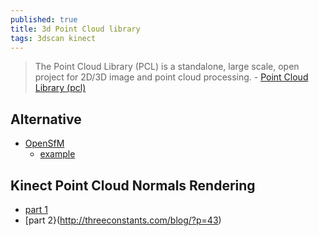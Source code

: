 ```yaml
---
published: true
title: 3d Point Cloud library
tags: 3dscan kinect
---
```

> The Point Cloud Library (PCL) is a standalone, large scale, open project for 2D/3D image and point cloud processing. - [Point Cloud Library (pcl)](https://pointclouds.org/)

## Alternative
- [OpenSfM](https://blog.mapillary.com/update/2016/10/31/denser-3d-point-clouds-in-opensfm.html)
	- [example](https://sketchfab.com/models/b771fb29282e48f2a89540a2289b7d5d/embed)

## Kinect Point Cloud Normals Rendering
- [part 1](https://threeconstants.wordpress.com/2014/11/21/kinect-point-cloud-normals-rendering-part-1/)
- [part 2}(http://threeconstants.com/blog/?p=43)
